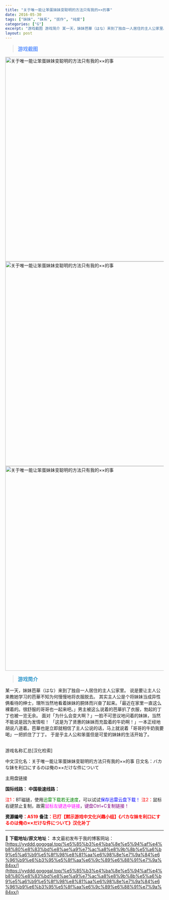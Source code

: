 ```yaml
---
title: "关于唯一能让笨蛋妹妹变聪明的方法只有我的××的事"
date: 2016-05-30
tags: ["妹妹", "妹系", "拔作", "纯爱"]
categories: ["G"]
excerpt: "游戏截图 游戏简介 某一天，妹妹芭華（はな）来到了独自一人居住的主人公家里。 说是要让主人公来教她学习的芭華不知为何慢慢地将衣服脱去。 其实主人公是个将妹妹当成异性俩看待的绅士，理所当然地看着妹妹的胴体而兴奋了起来。「最近在家里一直这么裸着的。很舒服的哥哥也一起来吧。」男主被这么说着的芭華扒了衣服，&hellip;"
layout: post
---
```


<div>
<blockquote><b><span style="font-size: 12pt; color: #6699ff;">游戏截图</span></b></blockquote>
<div><img title="点击放大" src="https://yyddd.gogogal.top/wp-content/uploads/2025/04/20250429_6810ff01cf6b7.webp" alt="关于唯一能让笨蛋妹妹变聪明的方法只有我的××的事" width="650" /></div>
<div><img title="点击放大" src="https://yyddd.gogogal.top/wp-content/uploads/2025/04/20250429_6810ff04094c0.webp" alt="关于唯一能让笨蛋妹妹变聪明的方法只有我的××的事" width="650" /></div>
<div><img title="点击放大" src="https://yyddd.gogogal.top/wp-content/uploads/2025/04/005ODKsIjw1f4dsyc9co4j30me0hjjvn.webp" alt="关于唯一能让笨蛋妹妹变聪明的方法只有我的××的事" width="650" /></div>
<blockquote><b><span style="font-size: 12pt; color: #3399cc;">游戏简介</span></b></blockquote>
<div>某一天，妹妹芭華（はな）来到了独自一人居住的主人公家里。
说是要让主人公来教她学习的芭華不知为何慢慢地将衣服脱去。
其实主人公是个将妹妹当成异性俩看待的绅士，理所当然地看着妹妹的胴体而兴奋了起来。「最近在家里一直这么裸着的。很舒服的哥哥也一起来吧。」男主被这么说着的芭華扒了衣服，勃起的丁丁也被一览无余。
面对「为什么会变大啊？」一脸不可思议地问着的妹妹，当然不能说是因为发情啦！
「这是为了贤惠的妹妹而充盈着的牛奶啊！」一本正经地胡说八道着。芭華也是立即就相信了主人公说的话，马上就说着「哥哥的牛奶我要喝」一把抓住了丁丁。
于是乎主人公和笨蛋但是可爱的妹妹的生活开始了。

</div>
&nbsp;

游戏名称汇总[汉化检索]

中文汉化名：关于唯一能让笨蛋妹妹变聪明的方法只有我的××的事
日文名：バカな妹を利口にするのは俺の××だけな件について

</div>
<div class="panel panel-primary">
<div class="panel-heading">主用盘链接</div>
<div class="panel-body">

<b>国际线路：</b>
<b>中国极速线路：</b>


<span style="color: #ff0000;">注1：</span>BT磁链，使用<span style="color: #008000;">迅雷下载若无速度</span>，可以试试<span style="color: #0000ff;">保存迅雷云盘下载！</span>
<span style="color: #ff0000;">注2：</span>鼠标右键禁止复制，故需<span style="color: #ff00ff;">鼠标左键选中链接</span>，<span style="color: #800080;">键盘Ctrl+C复制链接！</span>

</div>
<div class="panel-footer"><span style="color: #ff0000;"><b><span style="color: #000000;">资源编号</span>：A519</b></span>
<span style="color: #ff0000;"><b><span style="color: #000000;">备注</span>：已打【黙示游戏中文化兴趣小组】《バカな妹を利口にするのは俺の××だけな件について》汉化补丁</b></span></div>
</div>

---
📖 **下载地址/原文地址：** 本文最初发布于我的博客网站：[https://yyddd.gogogal.top/%e5%85%b3%e4%ba%8e%e5%94%af%e4%b8%80%e8%83%bd%e8%ae%a9%e7%ac%a8%e8%9b%8b%e5%a6%b9%e5%a6%b9%e5%8f%98%e8%81%aa%e6%98%8e%e7%9a%84%e6%96%b9%e6%b3%95%e5%8f%aa%e6%9c%89%e6%88%91%e7%9a%84xx/](https://yyddd.gogogal.top/%e5%85%b3%e4%ba%8e%e5%94%af%e4%b8%80%e8%83%bd%e8%ae%a9%e7%ac%a8%e8%9b%8b%e5%a6%b9%e5%a6%b9%e5%8f%98%e8%81%aa%e6%98%8e%e7%9a%84%e6%96%b9%e6%b3%95%e5%8f%aa%e6%9c%89%e6%88%91%e7%9a%84xx/)
